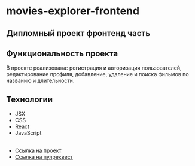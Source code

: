 # movies-explorer-frontend

## Дипломный проект фронтенд часть

## Функциональность проекта
В проекте реализована: регистрация и авторизация пользователей, редактирование профиля, добавление, удаление и поиска фильмов по названию и длительности.

## Технологии
* JSX
* CSS
* React
* JavaScript

##

* [Ссылка на проект](https://denwer.nomoredomains.sbs/)
* [Ссылка на пулреквест](https://github.com/Denwer81/movies-explorer-frontend/pull/2)
